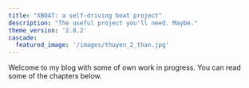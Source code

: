 ```yaml
---
title: "XBOAT: a self-driving boat project"
description: "The useful project you'll need. Maybe."
theme_version: '2.8.2'
cascade:
  featured_image: '/images/thuyen_2_than.jpg'
---
```

Welcome to my blog with some of own work in progress. You can read some of the chapters below.
